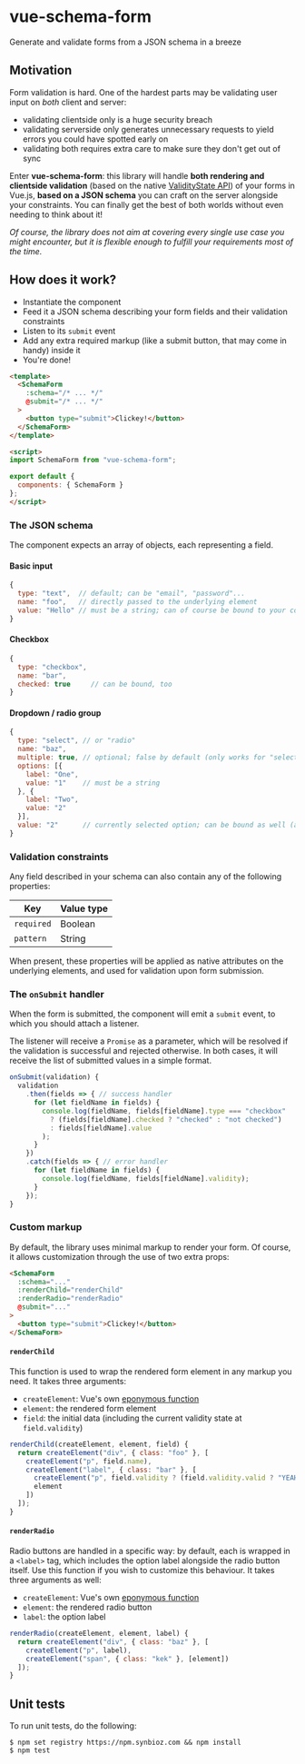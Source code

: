 # vue-schema-form

Generate and validate forms from a JSON schema in a breeze

## Motivation

Form validation is hard. One of the hardest parts may be validating user input on *both* client and server:

- validating clientside only is a huge security breach
- validating serverside only generates unnecessary requests to yield errors you could have spotted early on
- validating both requires extra care to make sure they don't get out of sync

Enter **vue-schema-form**: this library will handle **both rendering and clientside validation** (based on the native [ValidityState API](https://developer.mozilla.org/en-US/docs/Web/API/ValidityState)) of your forms in Vue.js, **based on a JSON schema** you can craft on the server alongside your constraints. You can finally get the best of both worlds without even needing to think about it!

*Of course, the library does not aim at covering every single use case you might encounter, but it is flexible enough to fulfill your requirements most of the time.*

## How does it work?

- Instantiate the component
- Feed it a JSON schema describing your form fields and their validation constraints
- Listen to its `submit` event
- Add any extra required markup (like a submit button, that may come in handy) inside it
- You're done!

```html
<template>
  <SchemaForm
    :schema="/* ... */"
    @submit="/* ... */"
  >
    <button type="submit">Clickey!</button>
  </SchemaForm>
</template>

<script>
import SchemaForm from "vue-schema-form";

export default {
  components: { SchemaForm }
};
</script>
```

### The JSON schema

The component expects an array of objects, each representing a field.

#### Basic input

```js
{
  type: "text",  // default; can be "email", "password"...
  name: "foo",   // directly passed to the underlying element
  value: "Hello" // must be a string; can of course be bound to your component's data
}
```

#### Checkbox

```js
{
  type: "checkbox",
  name: "bar",
  checked: true     // can be bound, too
}
```

#### Dropdown / radio group

```js
{
  type: "select", // or "radio"
  name: "baz",
  multiple: true, // optional; false by default (only works for "select")
  options: [{
    label: "One",
    value: "1"    // must be a string
  }, {
    label: "Two",
    value: "2"
  }],
  value: "2"      // currently selected option; can be bound as well (and must be a string, too)
}
```

### Validation constraints

Any field described in your schema can also contain any of the following properties:

| Key        | Value type |
| ---------- | ---------- |
| `required` | Boolean    |
| `pattern`  | String     |

When present, these properties will be applied as native attributes on the underlying elements, and used for validation upon form submission.

### The `onSubmit` handler

When the form is submitted, the component will emit a `submit` event, to which you should attach a listener.

The listener will receive a `Promise` as a parameter, which will be resolved if the validation is successful and rejected otherwise. In both cases, it will receive the list of submitted values in a simple format.

```js
onSubmit(validation) {
  validation
    .then(fields => { // success handler
      for (let fieldName in fields) {
        console.log(fieldName, fields[fieldName].type === "checkbox"
          ? (fields[fieldName].checked ? "checked" : "not checked")
          : fields[fieldName].value
        );
      }
    })
    .catch(fields => { // error handler
      for (let fieldName in fields) {
        console.log(fieldName, fields[fieldName].validity);
      }
    });
}
```

### Custom markup

By default, the library uses minimal markup to render your form. Of course, it allows customization through the use of two extra props:

```html
<SchemaForm
  :schema="..."
  :renderChild="renderChild"
  :renderRadio="renderRadio"
  @submit="..."
>
  <button type="submit">Clickey!</button>
</SchemaForm>
```

#### `renderChild`

This function is used to wrap the rendered form element in any markup you need. It takes three arguments:

- `createElement`: Vue's own [eponymous function](https://vuejs.org/v2/guide/render-function.html#createElement-Arguments)
- `element`: the rendered form element
- `field`: the initial data (including the current validity state at `field.validity`)

```js
renderChild(createElement, element, field) {
  return createElement("div", { class: "foo" }, [
    createElement("p", field.name),
    createElement("label", { class: "bar" }, [
      createElement("p", field.validity ? (field.validity.valid ? "YEAH" : "NOPE") : ""),
      element
    ])
  ]);
}
```

#### `renderRadio`

Radio buttons are handled in a specific way: by default, each is wrapped in a `<label>` tag, which includes the option label alongside the radio button itself. Use this function if you wish to customize this behaviour. It takes three arguments as well:

- `createElement`: Vue's own [eponymous function](https://vuejs.org/v2/guide/render-function.html#createElement-Arguments)
- `element`: the rendered radio button
- `label`: the option label

```js
renderRadio(createElement, element, label) {
  return createElement("div", { class: "baz" }, [
    createElement("p", label),
    createElement("span", { class: "kek" }, [element])
  ]);
}
```

## Unit tests

To run unit tests, do the following:

```
$ npm set registry https://npm.synbioz.com && npm install
$ npm test
```
